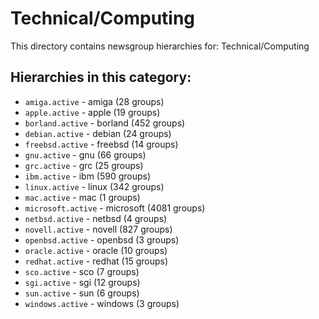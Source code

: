 # Technical/Computing

This directory contains newsgroup hierarchies for: Technical/Computing

## Hierarchies in this category:

- `amiga.active` - amiga (28 groups)
- `apple.active` - apple (19 groups)
- `borland.active` - borland (452 groups)
- `debian.active` - debian (24 groups)
- `freebsd.active` - freebsd (14 groups)
- `gnu.active` - gnu (66 groups)
- `grc.active` - grc (25 groups)
- `ibm.active` - ibm (590 groups)
- `linux.active` - linux (342 groups)
- `mac.active` - mac (1 groups)
- `microsoft.active` - microsoft (4081 groups)
- `netbsd.active` - netbsd (4 groups)
- `novell.active` - novell (827 groups)
- `openbsd.active` - openbsd (3 groups)
- `oracle.active` - oracle (10 groups)
- `redhat.active` - redhat (15 groups)
- `sco.active` - sco (7 groups)
- `sgi.active` - sgi (12 groups)
- `sun.active` - sun (6 groups)
- `windows.active` - windows (3 groups)
